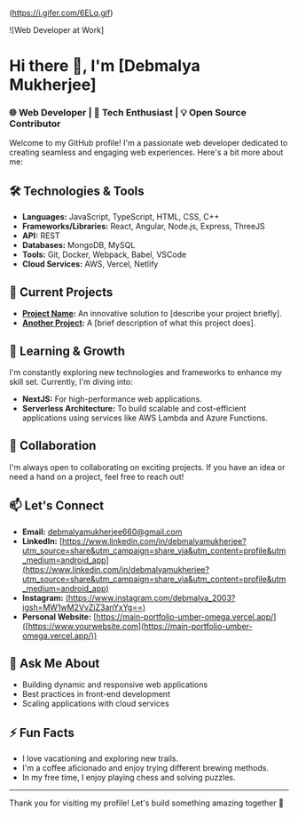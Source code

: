 (https://i.gifer.com/6ELq.gif)

![Web Developer at Work]


# Hi there 👋, I'm [Debmalya Mukherjee]

### 🌐 Web Developer | 🚀 Tech Enthusiast | 💡 Open Source Contributor

Welcome to my GitHub profile! I'm a passionate web developer dedicated to creating seamless and engaging web experiences. Here's a bit more about me:

## 🛠️ Technologies & Tools

- **Languages:** JavaScript, TypeScript, HTML, CSS, C++
- **Frameworks/Libraries:** React, Angular, Node.js, Express, ThreeJS
- **API:** REST
- **Databases:** MongoDB, MySQL
- **Tools:** Git, Docker, Webpack, Babel, VSCode
- **Cloud Services:** AWS, Vercel, Netlify

## 🚀 Current Projects

- **[Project Name](https://github.com/yourusername/projectname):** An innovative solution to [describe your project briefly].
- **[Another Project](https://github.com/yourusername/anotherproject):** A [brief description of what this project does].

## 🌱 Learning & Growth

I'm constantly exploring new technologies and frameworks to enhance my skill set. Currently, I'm diving into:
- **NextJS:** For high-performance web applications.
- **Serverless Architecture:** To build scalable and cost-efficient applications using services like AWS Lambda and Azure Functions.

## 👯 Collaboration

I'm always open to collaborating on exciting projects. If you have an idea or need a hand on a project, feel free to reach out!

## 📫 Let's Connect

- **Email:** [debmalyamukherjee660@gmail.com](debmalyamukherjee660@gmail.com)
- **LinkedIn:** [https://www.linkedin.com/in/debmalyamukherjee?utm_source=share&utm_campaign=share_via&utm_content=profile&utm_medium=android_app](https://www.linkedin.com/in/debmalyamukherjee?utm_source=share&utm_campaign=share_via&utm_content=profile&utm_medium=android_app)
- **Instagram:** [(https://www.instagram.com/debmalya_2003?igsh=MW1wM2VvZjZ3anYxYg==)]((https://www.instagram.com/debmalya_2003?igsh=MW1wM2VvZjZ3anYxYg==))
- **Personal Website:** [https://main-portfolio-umber-omega.vercel.app/]([https://www.yourwebsite.com](https://main-portfolio-umber-omega.vercel.app/))

## 💬 Ask Me About

- Building dynamic and responsive web applications
- Best practices in front-end development
- Scaling applications with cloud services

## ⚡ Fun Facts

- I love vacationing and exploring new trails.
- I'm a coffee aficionado and enjoy trying different brewing methods.
- In my free time, I enjoy playing chess and solving puzzles.

---

Thank you for visiting my profile! Let's build something amazing together 🚀
